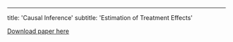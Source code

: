 ---
title: 'Causal Inference'
subtitle: 'Estimation of Treatment Effects'


[Download paper here](https://github.com/Lilyliu8262/Lily-s-Website/blob/main/Papers/Bootstrap.pdf)

